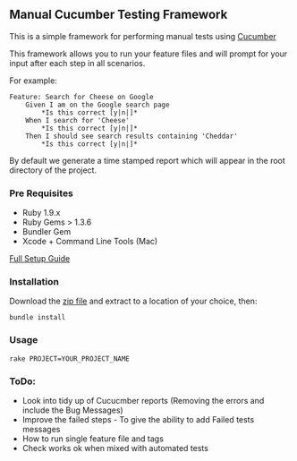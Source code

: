 ## Manual Cucumber Testing Framework

This is a simple framework for performing manual tests using [Cucumber](http://cukes.info)

This framework allows you to run your feature files and will prompt for your input after each step in all scenarios.

For example:

    Feature: Search for Cheese on Google
        Given I am on the Google search page
            *Is this correct [y|n|]*
        When I search for 'Cheese'
            *Is this correct [y|n|]*
        Then I should see search results containing 'Cheddar'
            *Is this correct [y|n|]*

By default we generate a time stamped report which will appear in the root directory of the project.

### Pre Requisites

* Ruby 1.9.x
* Ruby Gems > 1.3.6
* Bundler Gem
* Xcode + Command Line Tools (Mac)

[Full Setup Guide](https://)

### Installation

Download the [zip file](https://github.com/ITV/manual_cukes/zipball/master) and extract to a location of your choice, then:

    bundle install

### Usage

    rake PROJECT=YOUR_PROJECT_NAME


### ToDo: 

- Look into tidy up of Cucucmber reports (Removing the errors and include the Bug Messages)
- Improve the failed steps - To give the ability to add Failed tests messages
- How to run single feature file and tags
- Check works ok when mixed with automated tests
